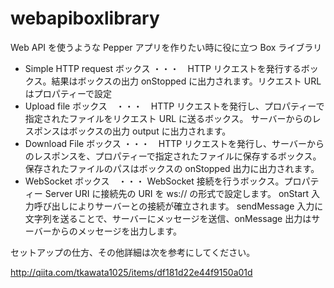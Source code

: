 # webapiboxlibrary
Web API を使うような Pepper アプリを作りたい時に役に立つ Box ライブラリ

- Simple HTTP request ボックス ・・・　HTTP リクエストを発行するボックス。結果はボックスの出力 onStopped に出力されます。リクエスト URL はプロパティーで設定
- Upload file ボックス　・・・　HTTP リクエストを発行し、プロパティーで指定されたファイルをリクエスト URL に送るボックス。 サーバーからのレスポンスはボックスの出力 output に出力されます。
- Download File ボックス ・・・　HTTP リクエストを発行し、サーバーからのレスポンスを、プロパティーで指定されたファイルに保存するボックス。保存されたファイルのパスはボックスの onStopped 出力に出力されます。
- WebSocket ボックス　・・・ WebSocket 接続を行うボックス。プロパティー Server URI に接続先の URI を ws:// の形式で設定します。 onStart 入力呼び出しによりサーバーとの接続が確立されます。 sendMessage 入力に文字列を送ることで、サーバーにメッセージを送信、onMessage 出力はサーバーからのメッセージを出力します。

セットアップの仕方、その他詳細は次を参考にしてください。

http://qiita.com/tkawata1025/items/df181d22e44f9150a01d

